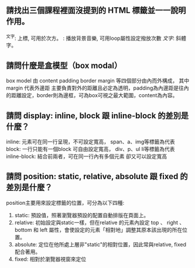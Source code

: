 ## 請找出三個課程裡面沒提到的 HTML 標籤並一一說明作用。
  <sup>文字</sup>: 上標, 可用於次方。
  <bgsound />: 播放背景音樂, 可用loop屬性設定撥放次數
  <i>文字</i>: 斜體字。


## 請問什麼是盒模型（box modal）
  box model 由 content padding border margin 等四個部分由內而外構成， 其中 margin 代表外邊距 主要負責對外的距離且必定為透明，padding為內邊距是往內的距離設定，border則為邊框，可為box可視之最大範圍，content為內容。


## 請問 display: inline, block 跟 inline-block 的差別是什麼？
  inline: 元素可在同一行呈現，不可設定寬高， span、a、img等標籤為代表
  block: 一行只能有一個block 可自由設定寬高， div、p、ul li等標籤為代表
  inline-block: 結合前兩者，可在同一行內有多個元素 卻又可以設定寬高

## 請問 position: static, relative, absolute 跟 fixed 的差別是什麼？
  position主要用來設定標籤的位置，可分為以下四種:
  1. static: 預設值，照著瀏覽器預設的配置自動排版在頁面上。
  2. relative: 初始設定與static一樣，但在relative 的元素內設定 top 、 right 、 bottom 和 left 屬性，會使設定的元素「相對地」調整其原本該出現的所在位置。
  3. absolute: 定位在他所處上層非"static"的相對位置，因此常與relative, fixed 配合著用。
  4. fixed: 相對於瀏覽器視窗來定位
